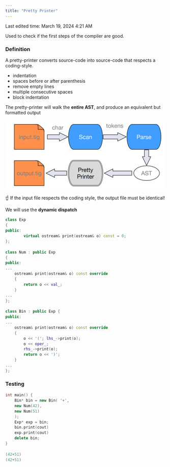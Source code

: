 ```yaml
---
title: "Pretty Printer"
---
```

Last edited time: March 19, 2024 4:21 AM

Used to check if the first steps of the compiler are good.

### Definition

A pretty-printer converts source-code into source-code that respects a coding-style.

- indentation
- spaces before or after parenthesis
- remove empty lines
- multiple consecutive spaces
- block indentation

The pretty-printer will walk the **entire AST**, and produce an equivalent but formatted
output

![Untitled](Pretty%20Printer/Untitled.png)

<aside>
☝ If the input file respects the coding style, the output file must be identical!

</aside>

We will use the **dynamic dispatch**

```cpp
class Exp
{
public:
		virtual ostream& print(ostream& o) const = 0;
};

class Num : public Exp
{
public:
...
	ostream& print(ostream& o) const override
	{
		return o << val_;
	}
...
};

class Bin : public Exp {
public:
...
	ostream& print(ostream& o) const override
	{
		o << '('; lhs_->print(o);
		o << oper_;
		rhs_->print(o);
		return o << ')';
	}
...
};
```

### Testing

```cpp
int main() {
	Bin* bin = new Bin( '+',
	new Num(42),
	new Num(51)
	);
	Exp* exp = bin;
	bin.print(cout)
	exp.print(cout)
	delete bin;
}

(42+51)
(42+51)
```
